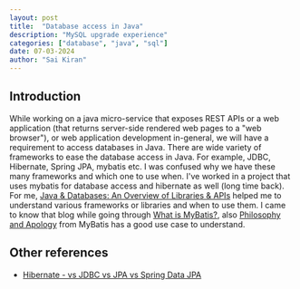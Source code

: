 ```yaml
---
layout: post
title:  "Database access in Java"
description: "MySQL upgrade experience"
categories: ["database", "java", "sql"]
date: 07-03-2024
author: "Sai Kiran"
---
```

## Introduction
While working on a java micro-service that exposes REST APIs or a web application (that returns server-side rendered web pages to a "web browser"), or web application development in-general, we will have a requirement to access databases in Java.
There are wide variety of frameworks to ease the database access in Java. For example, JDBC, Hibernate, Spring JPA, mybatis etc. I was confused why we have these many frameworks and which one to use when.
I've worked in a project that uses mybatis for database access and hibernate as well (long time back). For me, [Java & Databases: An Overview of Libraries & APIs](https://web.archive.org/web/20240127202222/https://www.marcobehler.com/guides/java-databases) helped me to understand various frameworks or libraries and when to use them. I came to know that blog while going through [What is MyBatis?](https://web.archive.org/web/20240109210529/https://mybatis.org/mybatis-3/), also [Philosophy and Apology](https://web.archive.org/web/20231130234426/https://mybatis.org/generator/philosophy.html) from MyBatis has a good use case to understand. 

## Other references
- [Hibernate - vs JDBC vs JPA vs Spring Data JPA](https://dev.to/yigi/hibernate-vs-jdbc-vs-jpa-vs-spring-data-jpa-1421)